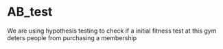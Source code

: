 # AB_test

We are using hypothesis testing to check if a initial fitness test at this gym deters people from purchasing a membership
